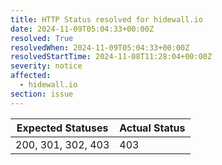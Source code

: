 ```yaml
---
title: HTTP Status resolved for hidewall.io
date: 2024-11-09T05:04:33+00:00Z
resolved: True
resolvedWhen: 2024-11-09T05:04:33+00:00Z
resolvedStartTime: 2024-11-08T11:28:04+00:00Z
severity: notice
affected:
  - hidewall.io
section: issue
---
```


| Expected Statuses | Actual Status  |
|-------------------|----------------|
| 200, 301, 302, 403 | 403 |
